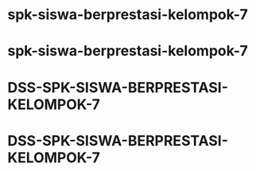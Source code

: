 # spk-siswa-berprestasi-kelompok-7
# spk-siswa-berprestasi-kelompok-7
# DSS-SPK-SISWA-BERPRESTASI-KELOMPOK-7
# DSS-SPK-SISWA-BERPRESTASI-KELOMPOK-7
